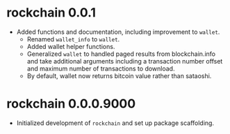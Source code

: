 # rockchain 0.0.1

* Added functions and documentation, including improvement to `wallet`.
    * Renamed `wallet_info` to `wallet`.
    * Added wallet helper functions.
    * Generalized `wallet` to handled paged results from blockchain.info and take additional arguments including a transaction number offset and maximum number of transactions to download.
    * By default, wallet now returns bitcoin value rather than sataoshi.

# rockchain 0.0.0.9000

* Initialized development of `rockchain` and set up package scaffolding.
